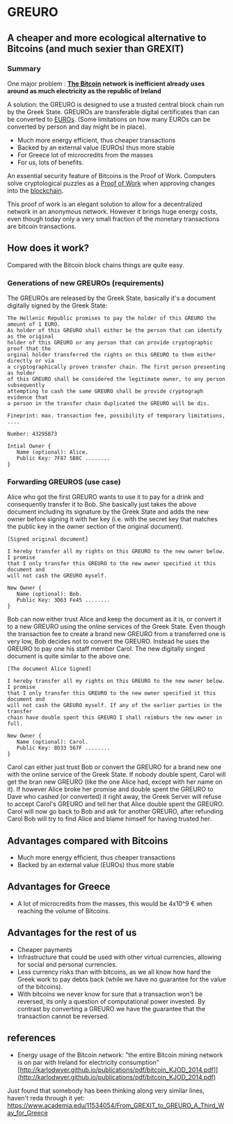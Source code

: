 # GREURO
## A cheaper and more ecological alternative to Bitcoins (and much sexier than GREXIT)

### Summary
One major problem : **[The Bitcoin](https://en.wikipedia.org/wiki/Bitcoin_network) network is inefficient already uses around as much electricity as the republic of Ireland**

A solution: the GREURO is designed to use a trusted central block chain run by the Greek State. GREUROs are transferable digital certificates than can be converted to [EUROs](https://en.wikipedia.org/wiki/Euro). (Some limitations on how many EUROs can be converted by person and day might be in place).
* Much more energy efficient, thus cheaper transactions
* Backed by an external value (EUROs) thus more stable
* For Greece lot of microcredits from the masses
* For us, lots of benefits.

An essential security feature of Bitcoins is the Proof of Work. Computers solve cryptological puzzles as a [Proof of Work](https://en.wikipedia.org/wiki/Proof-of-work_system) when approving changes into the [blockchain](https://en.wikipedia.org/wiki/Block_chain_%28database%29).

This proof of work is an elegant solution to allow for a decentralized network in an anonymous network. However it brings huge energy costs,  even though today only a very small fraction of the monetary transactions are bitcoin transactions.

## How does it work?

Compared with the Bitcoin block chains things are quite easy.

### Generations of new GREUROs (requirements)

The GREUROs are released by the Greek State, basically it's a document digitally signed by the Greek State:

    The Hellenic Republic promises to pay the holder of this GREURO the amount of 1 EURO.
    As holder of this GREURO shall either be the person that can identify as the original
    holder of this GREURO or any person that can provide cryptographic proof that the
    orginal holder transferred the rights on this GREURO to them either directly or via
    a cryptographically proven transfer chain. The first person presenting as holder
    of this GREURO shall be considered the legitimate owner, to any person subsequently
    attempting to cash the same GREURO shall be provide cryptograph evidence that
    a person in the transfer chain duplicated the GREURO will be dis.

    Fineprint: max. transaction fee, possibility of temporary limitations, ....

    Number: 43295873

    Intial Owner {
       Name (optional): Alice.
       Public Key: 7F87 5B8C ........
    }

### Forwarding GREUROS (use case)

Alice who got the first GREURO wants to use it to pay for a drink and consequently transfer it to Bob. She basically just takes the above document including its signature by the Greek State and adds the new owner before signing it with her key (i.e. with the secret key that matches the public key in the owner section of the original document).

    [Signed original document]

    I hereby transfer all my rights on this GREURO to the new owner below. I promise
    that I only transfer this GREURO to the new owner specified it this document and
    will not cash the GREURO myself.

    New Owner {
       Name (optional): Bob.
       Public Key: 3D63 Fe45 ........
    }

Bob can now either trust Alice and keep the document as it is, or convert it to a new GREURO using the online services of the Greek State. Even though the transaction fee to create a brand new GREURO from a transferred one is very low, Bob decides not to convert
the GREURO. Instead he uses the GREURO to pay one his staff member Carol. The new digitally singed document is quite similar to the above one.

    [The document Alice Signed]

    I hereby transfer all my rights on this GREURO to the new owner below. I promise
    that I only transfer this GREURO to the new owner specified it this document and
    will not cash the GREURO myself. If any of the earlier parties in the transfer
    chain have double spent this GREURO I shall reimburs the new owner in full.

    New Owner {
       Name (optional): Carol.
       Public Key: 8D33 567F ........
    }

Carol can either just trust Bob or convert the GREURO for a brand new one with the online service of the Greek State. If nobody double spent, Carol will get the bran new GREURO (like the one Alice had, except with her name on it). If however Alice broke her promise and double spent the GREURO to Dave who cashed (or converted) it right away, the Greek Server will refuse to accept Carol's GREURO and tell her that Alice double spent the GREURO. Carol will now go back to Bob and ask for another GREURO, after refunding Carol Bob will try to find Alice and blame himself for having trusted her.

## Advantages compared with Bitcoins

 * Much more energy efficient, thus cheaper transactions
 * Backed by an external value (EUROs) thus more stable

## Advantages for Greece

 * A lot of microcredits from the masses, this would be 4x10^9 € when reaching the volume of Bitcoins.

## Advantages for the rest of us

 * Cheaper payments
 * Infrastructure that could be used with other virtual currencies, allowing for social and personal currencies.
 * Less currency risks than with bitcoins, as we all know how hard the Greek work to pay debts back (while we have no guarantee for the value of the bitcoins).
 * With bitcoins we never know for sure that a transaction won't be reversed, its only a question of computational power invested. By contrast by converting a GREURO we have the guarantee that the transaction cannot be reversed.

## references

 * Energy usage of the Bitcoin network: "the entire Bitcoin mining network is on
par with Ireland for electricity consumption"
[http://karlodwyer.github.io/publications/pdf/bitcoin_KJOD_2014.pdf]](http://karlodwyer.github.io/publications/pdf/bitcoin_KJOD_2014.pdf)


Just found that somebody has been thinking along very similar lines, haven't reda through it yet: https://www.academia.edu/11534054/From_GREXIT_to_GREURO_A_Third_Way_for_Greece

